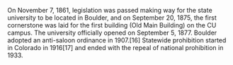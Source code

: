 On November 7, 1861, legislation was passed making way for the state
university to be located in Boulder, and on September 20, 1875, the first
cornerstone was laid for the first building (Old Main Building) on the
CU campus.
The university officially opened on September 5, 1877.
Boulder adopted an anti-saloon ordinance in 1907.[16] Statewide
prohibition started in Colorado in 1916[17] and ended with the repeal
of national prohibition in 1933.
